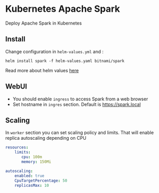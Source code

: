 # Kubernetes Apache Spark
 Deploy Apache Spark in Kubernetes

## Install

Change configuration in `helm-values.yml` and :

```
helm install spark -f helm-values.yaml bitnami/spark
```

Read more about helm values [here](https://github.com/bitnami/charts/tree/master/bitnami/spark)

## WebUI

* You should enable `ingress` to access Spark from a web browser
* Set hostname in `ingres` section. Default is https://spark.local

## Scaling

In `worker` section you can set scaling policy and limits. That will enable replica autoscaling depending on CPU

```yaml
resources:
    limits: 
       cpu: 100m
       memory: 150Mi

autoscaling:
    enabled: true
    CpuTargetPercentage: 50
    replicasMax: 10
```
